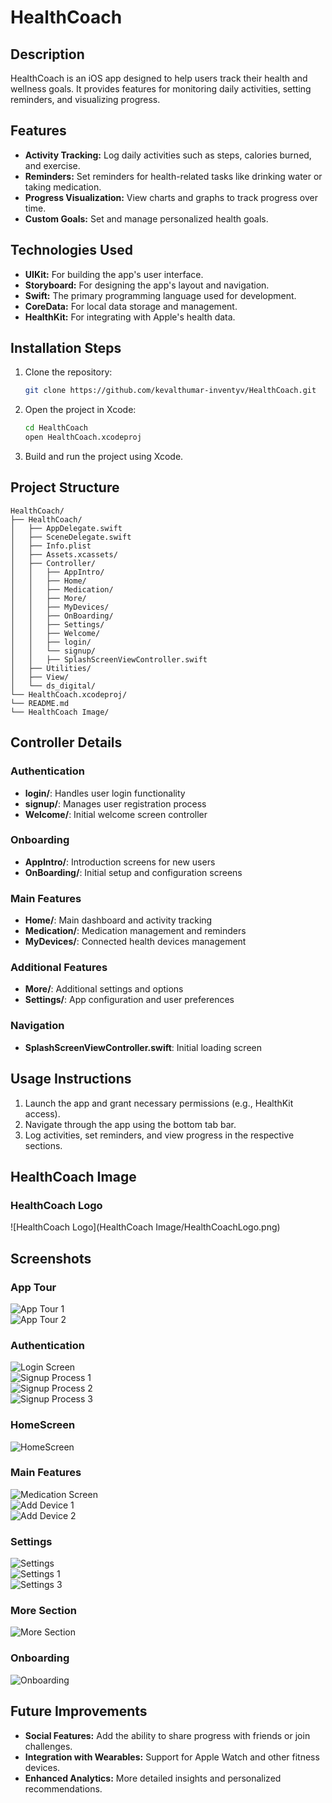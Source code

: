 # HealthCoach

## Description

HealthCoach is an iOS app designed to help users track their health and wellness goals. It provides features for monitoring daily activities, setting reminders, and visualizing progress.

## Features

- **Activity Tracking:** Log daily activities such as steps, calories burned, and exercise.
- **Reminders:** Set reminders for health-related tasks like drinking water or taking medication.
- **Progress Visualization:** View charts and graphs to track progress over time.
- **Custom Goals:** Set and manage personalized health goals.

## Technologies Used

- **UIKit:** For building the app's user interface.
- **Storyboard:** For designing the app's layout and navigation.
- **Swift:** The primary programming language used for development.
- **CoreData:** For local data storage and management.
- **HealthKit:** For integrating with Apple's health data.

## Installation Steps

1. Clone the repository:

   ```bash
   git clone https://github.com/kevalthumar-inventyv/HealthCoach.git
   ```

2. Open the project in Xcode:

   ```bash
   cd HealthCoach
   open HealthCoach.xcodeproj
   ```

3. Build and run the project using Xcode.

## Project Structure

``` text
HealthCoach/
├── HealthCoach/
│   ├── AppDelegate.swift
│   ├── SceneDelegate.swift
│   ├── Info.plist
│   ├── Assets.xcassets/
│   ├── Controller/
│   │   ├── AppIntro/
│   │   ├── Home/
│   │   ├── Medication/
│   │   ├── More/
│   │   ├── MyDevices/
│   │   ├── OnBoarding/
│   │   ├── Settings/
│   │   ├── Welcome/
│   │   ├── login/
│   │   └── signup/
│   │   ├── SplashScreenViewController.swift
│   ├── Utilities/
│   ├── View/
│   └── ds_digital/
└── HealthCoach.xcodeproj/
└── README.md
└── HealthCoach Image/
```

## Controller Details

### Authentication

- **login/**: Handles user login functionality
- **signup/**: Manages user registration process
- **Welcome/**: Initial welcome screen controller

### Onboarding

- **AppIntro/**: Introduction screens for new users
- **OnBoarding/**: Initial setup and configuration screens

### Main Features

- **Home/**: Main dashboard and activity tracking
- **Medication/**: Medication management and reminders
- **MyDevices/**: Connected health devices management

### Additional Features

- **More/**: Additional settings and options
- **Settings/**: App configuration and user preferences

### Navigation

- **SplashScreenViewController.swift**: Initial loading screen

## Usage Instructions

1. Launch the app and grant necessary permissions (e.g., HealthKit access).
2. Navigate through the app using the bottom tab bar.
3. Log activities, set reminders, and view progress in the respective sections.

## HealthCoach Image

### HealthCoach Logo

![HealthCoach Logo](HealthCoach Image/HealthCoachLogo.png)

## Screenshots

### App Tour

![App Tour 1](https://i.imgur.com/zaXzTlQ.png)  
![App Tour 2](https://i.imgur.com/yflpNvu.png)  

### Authentication

![Login Screen](https://i.imgur.com/EqoyO0j.png)  
![Signup Process 1](https://i.imgur.com/bqoeMiy.png)  
![Signup Process 2](https://i.imgur.com/jvFH1Ys.png)  
![Signup Process 3](https://i.imgur.com/G6TWmZu.png)  

### HomeScreen

![HomeScreen](https://i.imgur.com/nrtPnfr.gif)

### Main Features

![Medication Screen](https://i.imgur.com/FOwEc9B.png)  
![Add Device 1](https://i.imgur.com/JopW3xe.png)  
![Add Device 2](https://i.imgur.com/dRhYvcO.png)  

### Settings

![Settings](https://i.imgur.com/CIwe1uk.png)  
![Settings 1](https://i.imgur.com/YMyvmCp.png)  
![Settings 3](https://i.imgur.com/anMlumJ.png)  

### More Section

![More Section](https://i.imgur.com/gGkxYfg.png)  

### Onboarding

![Onboarding](https://i.imgur.com/9hPmvjz.png)  

## Future Improvements

- **Social Features:** Add the ability to share progress with friends or join challenges.
- **Integration with Wearables:** Support for Apple Watch and other fitness devices.
- **Enhanced Analytics:** More detailed insights and personalized recommendations.
